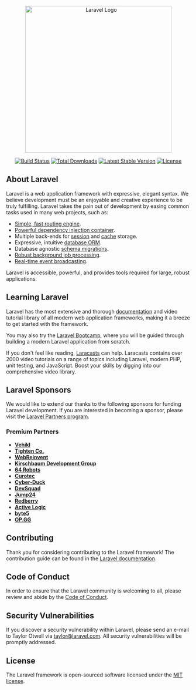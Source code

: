 <p align="center"><a href="//laravel.com" target="_blank"><img src="//raw.githubusercontent.com/laravel/art/master/logo-lockup/5%20SVG/2%20CMYK/1%20Full%20Color/laravel-logolockup-cmyk-red.svg" width="400" alt="Laravel Logo"></a></p>

<p align="center">
<a href="//github.com/laravel/framework/actions"><img src="//github.com/laravel/framework/workflows/tests/badge.svg" alt="Build Status"></a>
<a href="//packagist.org/packages/laravel/framework"><img src="//img.shields.io/packagist/dt/laravel/framework" alt="Total Downloads"></a>
<a href="//packagist.org/packages/laravel/framework"><img src="//img.shields.io/packagist/v/laravel/framework" alt="Latest Stable Version"></a>
<a href="//packagist.org/packages/laravel/framework"><img src="//img.shields.io/packagist/l/laravel/framework" alt="License"></a>
</p>

## About Laravel

Laravel is a web application framework with expressive, elegant syntax. We believe development must be an enjoyable and creative experience to be truly fulfilling. Laravel takes the pain out of development by easing common tasks used in many web projects, such as:

- [Simple, fast routing engine](//laravel.com/docs/routing).
- [Powerful dependency injection container](//laravel.com/docs/container).
- Multiple back-ends for [session](//laravel.com/docs/session) and [cache](//laravel.com/docs/cache) storage.
- Expressive, intuitive [database ORM](//laravel.com/docs/eloquent).
- Database agnostic [schema migrations](//laravel.com/docs/migrations).
- [Robust background job processing](//laravel.com/docs/queues).
- [Real-time event broadcasting](//laravel.com/docs/broadcasting).

Laravel is accessible, powerful, and provides tools required for large, robust applications.

## Learning Laravel

Laravel has the most extensive and thorough [documentation](//laravel.com/docs) and video tutorial library of all modern web application frameworks, making it a breeze to get started with the framework.

You may also try the [Laravel Bootcamp](//bootcamp.laravel.com), where you will be guided through building a modern Laravel application from scratch.

If you don't feel like reading, [Laracasts](//laracasts.com) can help. Laracasts contains over 2000 video tutorials on a range of topics including Laravel, modern PHP, unit testing, and JavaScript. Boost your skills by digging into our comprehensive video library.

## Laravel Sponsors

We would like to extend our thanks to the following sponsors for funding Laravel development. If you are interested in becoming a sponsor, please visit the [Laravel Partners program](//partners.laravel.com).

### Premium Partners

- **[Vehikl](//vehikl.com/)**
- **[Tighten Co.](//tighten.co)**
- **[WebReinvent](//webreinvent.com/)**
- **[Kirschbaum Development Group](//kirschbaumdevelopment.com)**
- **[64 Robots](//64robots.com)**
- **[Curotec](//www.curotec.com/services/technologies/laravel/)**
- **[Cyber-Duck](//cyber-duck.co.uk)**
- **[DevSquad](//devsquad.com/hire-laravel-developers)**
- **[Jump24](//jump24.co.uk)**
- **[Redberry](//redberry.international/laravel/)**
- **[Active Logic](//activelogic.com)**
- **[byte5](//byte5.de)**
- **[OP.GG](//op.gg)**

## Contributing

Thank you for considering contributing to the Laravel framework! The contribution guide can be found in the [Laravel documentation](//laravel.com/docs/contributions).

## Code of Conduct

In order to ensure that the Laravel community is welcoming to all, please review and abide by the [Code of Conduct](//laravel.com/docs/contributions#code-of-conduct).

## Security Vulnerabilities

If you discover a security vulnerability within Laravel, please send an e-mail to Taylor Otwell via [taylor@laravel.com](mailto:taylor@laravel.com). All security vulnerabilities will be promptly addressed.

## License

The Laravel framework is open-sourced software licensed under the [MIT license](//opensource.org/licenses/MIT).
